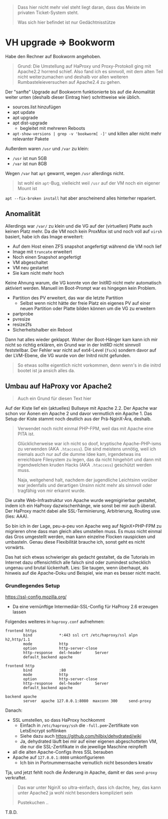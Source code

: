> Dass hier nicht mehr viel steht liegt daran, dass das Meiste im privaten Ticket-System steht.
>
> Was sich hier befindet ist nur Gedächtnisstütze


# VH upgrade => Bookworm

Habe den Rechner auf Bookworm angehoben.

> Grund:  Die Umstellung auf HaProxy und Proxy-Protokoll ging mit Apache2.2 horrend schief.
> Also fand ich es sinnvoll, mit dem alten Teil nicht weiterzumachen und deshalb
> vor allen weiteren Rumbasteleieversuchen auf Apache2.4 zu gehen.

Der "sanfte" Upgrade auf Bookworm funktionierte bis auf die Anomalität weiter unten (deshalb dieser Eintrag hier) schrittweise wie üblich.

- sources.list hinzufügen
- apt update
- apt upgrade
- apt dist-upgrade
  - begleitet mit mehreren Reboots
- `apt-show-versions | grep -v 'bookworm[ -]'` und killen aller nicht mehr relevanter Pakete

Außerdem waren `/usr` und `/var` zu klein:

- `/usr` ist nun 5GB
- `/var` ist nun 8GB

Wegen `/var` hat `apt` gewarnt, wegen `/usr` allerdings nicht.

> Ist wohl ein `apt`-Bug, vielleicht weil `/usr` auf der VM noch ein eigener Mount ist

`apt --fix-broken install` hat aber anscheinend alles hinterher repariert.


## Anomalität

Allerdings war `/var/` zu klein und die VG auf der (virtuellen) Platte auch keinen Platz mehr.
Da die VM noch kein ProxMox ist und noch voll auf `virsh` basiert, habe ich das Image erweitert:

- Auf dem Host einen ZFS snapshot angefertigt während die VM noch lief
- Image mit `truncate` erweitert
- Noch einen Snapshot angefertigt
- VM abgeschaltet
- VM neu gestartet
- Sie kam nicht mehr hoch

Keine Ahnung warum, die VG konnte von der InitRD nicht mehr automatisch aktiviert werden.
Manuell im Boot-Prompt war es hingegen kein Problem.

- Partition des PV erweitert, das war die letzte Partition
  - Selbst wenn nicht hätte der freie Platz ein eigenes PV auf einer neuen Partition oder Platte bilden können um die VG zu erweitern
- partprobe
- pvresize
- resize2fs
- Sicherheitshalber ein Reboot

Dann hat alles wieder geklappt.  Woher der Boot-Hänger kam kann ich mir nicht so richtig erklären, ein Grund war in der InitRD nicht sinnvoll feststellbar.
Der Fehler war nicht auf ext4-Level (`fsck`) sondern davor auf der LVM-Ebene, die VG wurde von der Initrd nicht gefunden.

> So etwas sollte eigentlich nicht vorkommen, denn wenn's in die initrd bootet ist ja ansich alles da.

## Umbau auf HaProxy vor Apache2

> Auch ein Grund für diesen Text hier

Auf der Kiste lief ein (aktuelles) Bullseye mit Apache 2.2.  Der Apache war schon vor Äonen ein Apache 2
und davor vermutlich ein Apache 1.  Das Setup der Kiste stammt noch deutlich aus der Prä-NginX-Ära, deshalb.

> Verwendet noch nicht einmal PHP-FPM, weil das mit Apache eine PITA ist.
>
> Glücklicherweise war ich nicht so doof, kryptische Apache-PHP-isms zu verwenden (AKA `.htaccess`).
> Die sind meistens unnötig, weil ich niemals auch nur auf die dumme Idee kam, irgendetwas ins erreichbare Filesystem zu legen,
> das da nicht hingehört und dann mit irgendwelchen kruden Hacks (AKA `.htaccess`) geschützt werden muss.
>
> Naja, weitgehend halt, nachdem der jugendliche Leichtsinn vorüber war jedenfalls und derartigen Unsinn nicht mehr
> als sinnvoll oder tragfähig von mir erkannt wurde.

Die uralte Web-Infrastruktur von Apache wurde wegmigirierbar gestaltet,
indem ich ein HaProxy dazwischenhänge, wie sonst bei mir auch überall.
Der HaProxy macht dabei alle SSL-Terminierung, Arbitrierung, Routing usw. (lies: AAA).

So bin ich in der Lage, peu-a-peu von Apache weg auf NginX+PHP-FPM zu migrieren ohne dass man gleich alles umstellen muss.
Es muss nicht einmal das Gros umgestellt werden, man kann einzelne Flocken rauspicken und umbasteln.
Genau diese Flexibilität brauche ich, sonst geht es nicht vorwärts.

Das hat sich etwas schwieriger als gedacht gestaltet,
da die Tutorials im Internet dazu offensichtlich alle falsch sind oder zumindest schecklich ungenau und brutal lückenhaft.
Lies:  Sie taugen, wenn überhaupt, als hinweis auf die Apache-Doku und Beispiel, wie man es besser nicht macht.

### Grundlegendes Setup

<https://ssl-config.mozilla.org/>

- Da eine vernünftige Intermediär-SSL-Config für HaProxy 2.6 erzeugen lassen

Folgendes weiteres in `haproxy.conf` aufnehmen:

```
frontend https
        bind            *:443 ssl crt /etc/haproxy/ssl alpn h2,http/1.1
        mode            http
        option          http-server-close
        http-response   del-header      Server
        default_backend apache

frontend http
        bind            :80
        mode            http
        option          http-server-close
        http-response   del-header      Server
        default_backend apache

backend apache
        server  apache 127.0.0.1:8080  maxconn 300     send-proxy
```

Danach:

- SSL umstellen, so dass HaProxy hochkommt
  - Einfach in `/etc/haproxy/ssh` die `-full.pem`-Zertifikate von LetsEncrypt softlinken
  - Siehe dazu auch <https://github.com/hilbix/dehydrated/wiki>
  - Ja, dehydrated läuft bei mir auf einer eigenen abgeschotteten VM, die nur die SSL-Zertifikate in die jeweilige Maschine reinpfeift
- all die alten Apache-Configs ihres SSL berauben
- Apache auf `127.0.0.1:8080` umkonfigurieren
  - Ich bin in Portnummernsache vernutlich nicht besonders kreativ

Tja, und jetzt fehlt noch die Änderung in Apache, damit er das `send-proxy` verkraftet.

> Das war unter NginX so ultra-einfach, dass ich dachte, hey, das kann unter Apache2 ja wohl nicht besonders kompliziert sein
>
> Pustekuchen ..

T.B.D.


